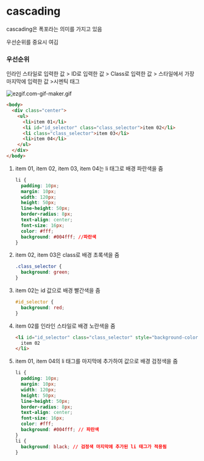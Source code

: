 # cascading

cascading은 폭포라는 의미를 가지고 있음

우선순위를 중요시 여김

### 우선순위

인라인 스타일로 입력한 값 > ID로 입력한 값 > Class로 입력한 값 > 스타일에서 가장 마지막에 입력한 값 >시멘틱 태그

![ezgif.com-gif-maker.gif](https://s3-us-west-2.amazonaws.com/secure.notion-static.com/3ebcd52a-dfe7-43ae-8dcc-4850c7110421/ezgif.com-gif-maker.gif)

```html
<body>
  <div class="center">
    <ul>
      <li>item 01</li>
      <li id="id_selector" class="class_selector">item 02</li>
      <li class="class_selector">item 03</li>
      <li>item 04</li>
    </ul>
  </div>
</body>
```

1. item 01, item 02, item 03, item 04는 li 태그로 배경 파란색을 줌

   ```css
   li {
     padding: 10px;
     margin: 10px;
     width: 120px;
     height: 50px;
     line-height: 50px;
     border-radius: 8px;
     text-align: center;
     font-size: 16px;
     color: #fff;
     background: #004fff; //파란색
   }
   ```

2. item 02, item 03은 class로 배경 초록색을 줌

   ```css
   .class_selector {
     background: green;
   }
   ```

3. item 02는 id 값으로 배경 빨간색을 줌

   ```css
   #id_selector {
     background: red;
   }
   ```

4. item 02를 인라인 스타일로 배경 노란색을 줌

   ```html
   <li id="id_selector" class="class_selector" style="background-color: yellow">
     item 02
   </li>
   ```

5. item 01, item 04의 li 태그를 마지막에 추가하여 값으로 배경 검정색을 줌

   ```css
   li {
     padding: 10px;
     margin: 10px;
     width: 120px;
     height: 50px;
     line-height: 50px;
     border-radius: 8px;
     text-align: center;
     font-size: 16px;
     color: #fff;
     background: #004fff; // 파란색
   }
   li {
     background: black; // 검정색 마지막에 추가된 li 태그가 적용됨
   }
   ```
